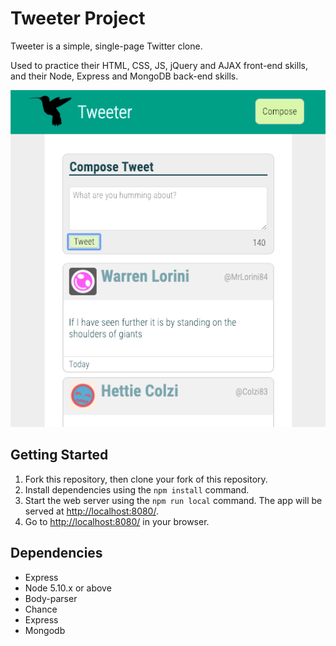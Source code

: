 # Tweeter Project

Tweeter is a simple, single-page Twitter clone.

Used to practice their HTML, CSS, JS, jQuery and AJAX front-end skills, and their Node, Express and MongoDB back-end skills.

!["Screenshot of the main page"](https://github.com/silentscribe/tweeter/blob/master/public/images/Tweeter-Main-Page.png?raw=true)

## Getting Started

1. Fork this repository, then clone your fork of this repository.
2. Install dependencies using the `npm install` command.
3. Start the web server using the `npm run local` command. The app will be served at <http://localhost:8080/>.
4. Go to <http://localhost:8080/> in your browser.

## Dependencies

- Express
- Node 5.10.x or above
- Body-parser
- Chance
- Express
- Mongodb
